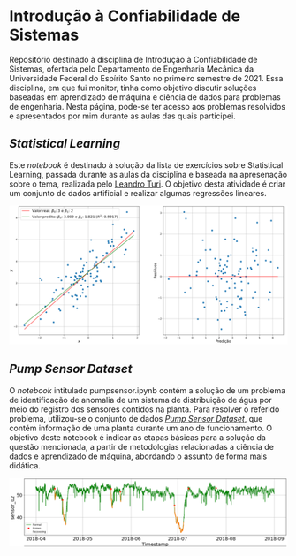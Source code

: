 # Introdução à Confiabilidade de Sistemas

Repositório destinado à disciplina de Introdução à Confiabilidade de Sistemas, ofertada pelo Departamento de Engenharia Mecânica da Universidade Federal do Espírito Santo no primeiro semestre de 2021. Essa disciplina, em que fui monitor, tinha como objetivo discutir soluções baseadas em aprendizado de máquina e ciência de dados para problemas de engenharia. Nesta página, pode-se ter acesso aos problemas resolvidos e apresentados por mim durante as aulas das quais participei.

## *Statistical Learning*
Este *notebook* é destinado à solução da lista de exercícios sobre Statistical Learning, passada durante as aulas da disciplina e baseada na apresenação sobre o tema, realizada pelo [Leandro Turi](https://github.com/leandrofturi). O objetivo desta atividade é criar um conjunto de dados artificial e realizar algumas regressões lineares.

![statsLearning](./img/statsLearning.png)

## *Pump Sensor Dataset*
O *notebook* intitulado pumpsensor.ipynb contém a solução de um problema de identificação de anomalia de um sistema de distribuição de água por meio do registro dos sensores contidos na planta. Para resolver o referido problema, utilizou-se o conjunto de dados [*Pump Sensor Dataset*](https://www.kaggle.com/nphantawee/pump-sensor-data), que contém informação de uma planta durante um ano de funcionamento. O objetivo deste notebook é indicar as etapas básicas para a solução da questão mencionada, a partir de metodologias relacionadas a ciência de dados e aprendizado de máquina, abordando o assunto de forma mais didática.

![sensor](./img/sensor.png)